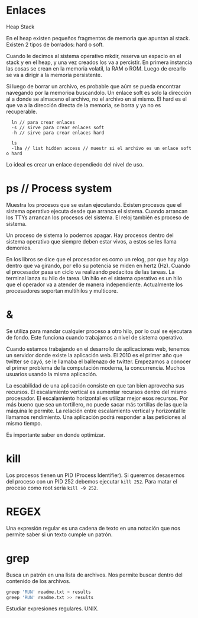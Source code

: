 # Enlaces
Heap
Stack

En el heap existen pequeños fragmentos de memoria que apuntan al stack.
Existen 2 tipos de borrados: hard o soft.

Cuando le decimos al sistema operativo mkdir, reserva un espacio en el stack y en el heap, y una vez creados los va a percistir.
En primera instancia las cosas se crean en la memoria volatil, la RAM o ROM. Luego de crearlo se va a dirigir a la memoria persistente.

Si luego de borrar un archivo, es probable que aúm se pueda encontrar navegando por la memorioa buscandolo.
Un enlace soft es solo la dirección al a donde se almaceno el archivo, no el archivo en si mismo.
El hard es el que va a la dirección directa de la memoria, se borra y ya no es recuperable.


```
  ln // para crear enlaces
  -s // sirve para crear enlaces soft
  -h // sirve para crear enlaces hard

  ls
  -lha // list hidden access // muestr si el archivo es un enlace soft o hard
```
Lo ideal es crear un enlace dependiedo del nivel de uso.

# ps // Process system 
Muestra los procesos que se estan ejecutando.
Existen procesos que el sistema operativo ejecuta desde que arranca el sistema. Cuando arrancan los TTYs arrancan los procesos del sistema. El reloj también es proceso de sistema.

Un proceso de sistema lo podemos apagar.
Hay procesos dentro del sistema operativo que siempre deben estar vivos, a estos se les llama demonios.

En los libros se dice que el procesador es como un relog, por que hay algo dentro que va girando, por ello su potencia se miden en hertz (Hz). Cuando el procesador pasa un ciclo va realizando pedacitos de las tareas. La terminal lanza su hilo de tarea. Un hilo en el sistema operativo es un hilo que el operador va a atender de manera independiente.
Actualmente los procesadores soportan multihilos y multicore. 

# &
Se utiliza para mandar cualquier proceso a otro hilo, por lo cual se ejecutara de fondo. Este funciona cuando trabajamos a nivel de sistema operativo.

Cuando estamos trabajando en el desarrollo de aplicaciones web, tenemos un servidor donde existe la aplicación web. El 2010 es el primer año que twitter se cayó, se le llamaba el ballenazo de twitter. Empezamos a conocer el primer problema de la computación moderna, la concurrencia. Muchos usuarios usando la misma aplicación.

La escabilidad de una aplicación consiste en que tan bien aprovecha sus recursos.
El escalamiento vertical es aumentar recursos dentro del mismo procesador.
El escalamiento horizontal es utilizar mejor esos recursos.
Por más bueno que sea un tortillero, no puede sacar más tortillas de las que la máquina le permite. 
La relación entre escalamiento vertical y horizontal le llamamos rendimiento.
Una aplicación podrá responder a las peticiones al mismo tiempo.

Es importante saber en donde optimizar.

# kill
Los procesos tienen un PID (Process Identifier). Si queremos desasernos del proceso con un PID 252 debemos ejecutar `kill 252`. Para matar el proceso como root sería `kill -9 252`.

# REGEX
Una expresión regular es una cadena de texto en una notación que nos permite saber si un texto cumple un patrón.

# grep
Busca un patrón en una lista de archivos. Nos permite buscar dentro del contenido de los archivos.

```sh
greep 'RUN' readme.txt > results
greep 'RUN' readme.txt >> results
```

Estudiar expresiones regulares. UNIX. 
